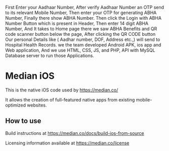 First Enter your Aadhaar Number,
After verify Aadhaar Number an OTP send to its relevant Mobile Number,
Then enter your OTP for generating ABHA Number,
Finally there show ABHA Number.
Then click the Login with ABHA Number Button which is present in Header,
Then enter 14 digit ABHA Number,
And It takes to Home page there we saw ABHA Benefits and QR code scanner button below the page,
After clicking the QR CODE button Our personal Details like ( Aadhar number, DOF, Address etc.,) will send to Hospital Health Records.
we the team developed Android APK, ios app and Web application,
And we use HTML, CSS, JS, and PHP, API with MySQL Database server to run those Applications.



Median iOS
============

This is the native iOS code used by https://median.co/

It allows the creation of full-featured native apps from existing mobile-optimized websites.

How to use
------------

Build instructions at https://median.co/docs/build-ios-from-source

Licensing information available at https://median.co/license
